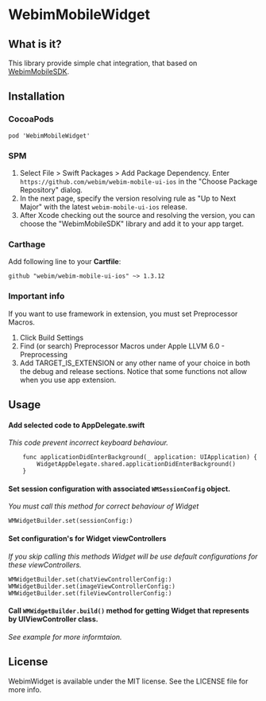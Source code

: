# WebimMobileWidget

## What is it?
This library provide simple chat integration, that based on [WebimMobileSDK](https://github.com/webim/webim-client-sdk-ios/).

## Installation

### CocoaPods
```
pod 'WebimMobileWidget'
```

### SPM
1. Select File > Swift Packages > Add Package Dependency. Enter `https://github.com/webim/webim-mobile-ui-ios` in the "Choose Package Repository" dialog.
2. In the next page, specify the version resolving rule as "Up to Next Major" with the latest `webim-mobile-ui-ios` release.
3. After Xcode checking out the source and resolving the version, you can choose the "WebimMobileSDK" library and add it to your app target.

### Carthage
Add following line to your **Cartfile**:
```
github "webim/webim-mobile-ui-ios" ~> 1.3.12
```


### Important info
If you want to use framework in extension, you must set Preprocessor Macros.
1) Click Build Settings
2) Find (or search) Preprocessor Macros under Apple LLVM 6.0 - Preprocessing
3) Add TARGET_IS_EXTENSION or any other name of your choice in both the debug and release sections.
Notice that some functions not allow when you use app extension.


## Usage

#### Add selected code to AppDelegate.swift ####
*This code prevent incorrect keyboard behaviour.*
```
    func applicationDidEnterBackground(_ application: UIApplication) {
        WidgetAppDelegate.shared.applicationDidEnterBackground()
    }
```

#### Set session configuration with associated `WMSessionConfig` object. ####
*You must call this method for correct behaviour of Widget*
```
WMWidgetBuilder.set(sessionConfig:)
```

#### Set configuration's for Widget viewControllers ####
*If you skip calling this methods Widget will be use default configurations for these viewControllers.*
```
WMWidgetBuilder.set(chatViewControllerConfig:)
WMWidgetBuilder.set(imageViewControllerConfig:)
WMWidgetBuilder.set(fileViewControllerConfig:)
``` 

#### Call `WMWidgetBuilder.build()` method for getting Widget that represents by UIViewController class. ####
*See example for more informtaion.*

## License

WebimWidget is available under the MIT license. See the LICENSE file for more info.
